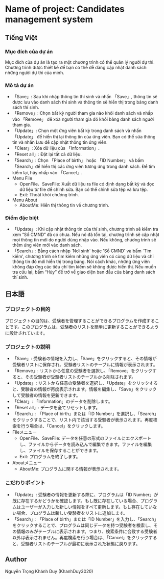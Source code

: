 # Name of project: Candidates management system

## Tiếng Việt

### Mục đích của dự án
<p>
Mục đích của dự án là tạo ra một chương trình có thể quản lý người dự thi. Chương trình được thiết kế để bạn có thể dễ dàng cập nhật danh sách những người dự thi của mình.
</p>

### Mô tả dự án
<ul>
  <li>「Save」: Sau khi nhập thông tin thí sinh và nhấn 「Save」, thông tin sẽ được lưu vào danh sách thí sinh và thông tin sẽ hiển thị trong bảng danh sách thí sinh.</li>
  <li>「Remove」: Chọn bất kỳ người tham gia nào khỏi danh sách và nhấp vào 「Remove」 để xóa người tham gia đó khỏi bảng danh sách người tham gia.</li>
  <li>「Update」: Chọn một ứng viên bất kỳ trong danh sách và nhấn 「Update」 để hiển thị lại thông tin của ứng viên. Bạn có thể sửa thông tin và nhấn Lưu để cập nhật thông tin ứng viên.</li>
  <li>「Clear」: Xóa dữ liệu của 「Information」.</li>
  <li>「Reset all」:  Đặt lại tất cả dữ liệu.</li>
  <li>「Search」: Chọn 「Place of birth」 hoặc 「ID Number」 và bấm 「Search」để hiển thị các ứng viên tương ứng trong danh sách. Để tìm kiếm lại, hãy nhấp vào 「Cancel」.</li>
  <li> Menu File
    <ul>
      <li>OpenFile、SaveFile: Xuất dữ liệu ra file có định dạng bất kỳ và đọc dữ liệu từ file để chỉnh sửa. Bạn có thể chỉnh sửa tệp và lưu tệp.</li>
      <li>Exit: Thoát khỏi chương trình.</li>
    </ul>
  </li>
   <li> Menu About
    <ul>
      <li>AboutMe: Hiển thị thông tin về chương trình.</li>
    </ul>
  </li>
</ul>

### Điểm đặc biệt
<ul>
  <li>「Update」: Khi cập nhật thông tin của thí sinh, chương trình sẽ kiểm tra xem “Số CMND” đã có chưa. Nếu nó đã tồn tại, chương trình sẽ cập nhật mọi thông tin mới do người dùng nhập vào. Nếu không, chương trình sẽ thêm ứng viên mới vào danh sách.</li>
  <li>「Search」: Bằng cách nhập 'Nơi sinh' hoặc 'Số CMND' và bấm 'Tìm kiếm', chương trình sẽ tìm kiếm những ứng viên có cùng dữ liệu và chỉ thông tin đó mới hiển thị trong bảng. Nói cách khác, những ứng viên không đáp ứng các tiêu chí tìm kiếm sẽ không được hiển thị. Nếu muốn tra cứu lại, bấm “Hủy” để trở về giao diện ban đầu của bảng danh sách thí sinh.</li>
</ul>

## 日本語

### プロジェクトの目的
<p>
プロジェクトの目的は、受験者を管理することができるプログラムを作成することです。このプログラムは、受験者のリストを簡単に更新することができるように設計されています。
</p>

### プロジェクトの説明
<ul>
  <li>「Save」: 受験者の情報を入力し、「Save」をクリックすると、その情報が受験者リストに保存され、受験者リストのテーブルに情報が表示されます。</li>
  <li>「Remove」: リストから任意の受験者を選択し、「Remove」をクリックすると、その受験者が受験者リストのテーブルから削除されます。</li>
  <li>「Update」: リストから任意の受験者を選択し、「Update」をクリックすると、受験者の情報が再度表示されます。情報を編集し、「Save」をクリックして受験者の情報を更新できます。</li>
  <li>「Clear」: 「Information」のデータを削除します。</li>
  <li>「Reset all」: データを全てリセットします。</li>
  <li>「Search」: 「Place of birth」または「ID Number」を選択し、「Search」をクリックすることで、リスト内で該当する受験者が表示されます。再度検索を行う場合は、「Cancel」をクリックします。</li>
  <li> Fileメニュー
    <ul>
      <li>OpenFile、SaveFile: データを任意の形式のファイルにエクスポートし、ファイルからデータを読み込んで編集できます。ファイルを編集し、ファイルを保存することができます。</li>
      <li>Exit: プログラムを終了します。</li>
    </ul>
  </li>
   <li> Aboutメニュー
    <ul>
      <li>AboutMe: プログラムに関する情報が表示されます。</li>
    </ul>
  </li>
</ul>

### こだわりポイント
<ul>
  <li>「Update」: 受験者の情報を更新する際に、プログラムは「ID Number」が既に存在するかどうかを確認します。もし既に存在している場合、プログラムはユーザーが入力した新しい情報をすべて更新します。もし存在していない場合、プログラムは新しい受験者をリストに追加します。</li>
  <li>「Search」: 「Place of birth」または「ID Number」を入力し、「Search」をクリックすることで、プログラムは同じデータを持つ受験者を検索し、その情報のみがテーブルに表示されます。つまり、検索条件に合致する受験者以外は表示されません。再度検索を行う場合は、「Cancel」をクリックすると、受験者リストのテーブルが最初に表示された状態に戻ります。</li>
</ul>

## Author
Nguyễn Trọng Khánh Duy (KhanhDuy3020)
